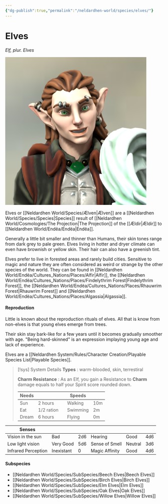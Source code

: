 ```yaml
---
{"dg-publish":true,"permalink":"/neldardhen-world/species/elves/"}
---
```


# Elves
*Elf, plur. Elves*

![Glirmegil-closeup.png|100](/img/user/Images/Species/Glirmegil-closeup.png)

Elves or [[Neldardhen World/Species/Ælven\|Ælven]] are a [[Neldardhen World/Species/Species\|Species]]  result of [[Neldardhen World/Cosmologies/The Projection\|The Projection]] of  the [[Ældir\|Ældir]] to [[Neldardhen World/Endëa/Endëa\|Endëa]]. 

Generally a little bit smaller and thinner than Humans, their skin tones range from dark grey to pale green. Elves living in hotter and dryer climate can even have brownish or yellow skin. Their hair can also have a greenish tint.

Elves prefer to live in forested areas and rarely build cities. Sensitive to magic and nature they are often considered as weird or strange by the other species of the world.
They can be found in [[Neldardhen World/Endëa/Cultures_Nations/Places/Alfir\|Alfir]], the [[Neldardhen World/Endëa/Cultures_Nations/Places/Findelythrim Forest\|Findelythrim Forest]], the [[Neldardhen World/Endëa/Cultures_Nations/Places/Rhauwrim Forest\|Rhauwrim Forest]] and [[Neldardhen World/Endëa/Cultures_Nations/Places/Algassia\|Algassia]].
#### Reproduction
Little is known about the reproduction rituals of elves. All that is know from non-elves is that young elves emerge from trees.

Their skin stay bark-like for a few years until it becomes gradually smoother with age.
"Being hard-skinned" is an expression implaying young age and lack of experience.

Elves are a [[Neldardhen System/Rules/Character Creation/Playable Species List\|Playable Species]].

> [!sys] System Details
> **Types** : warm-blooded, skin, terrestiral 
>
>**Charm Resistance** : As an Elf, you gain a Resistance to **Charm** damage equals to half your Spirit score rounded down.
>
> | **Needs** |            |     | **Speeds** |     |
> | --------- | ---------- | --- | ---------- | --- |
> | Sun       | 2 hours    |     | Walking    | 10m |
> | Eat       | 1/2 ration |     | Swimming   | 2m  |
> | Dream     | 6 hours    |     | Flying     | 0m  |
> 
| **Senses**          |            |     |                |         |     |
| ------------------- | ---------- | --- | -------------- | ------- | --- |
| Vision in the sun   | Bad        | 2d6 | Hearing        | Good    | 4d6 |
| Low light vision    | Very Good  | 5d6 | Sense of Smell | Neutral | 3d6 |
| Infrared Perception | Inexistant | 0   | Magic Affinity | Good    | 4d6 |


#### Subspecies
- [[Neldardhen World/Species/SubSpecies/Beech Elves\|Beech Elves]]
- [[Neldardhen World/Species/SubSpecies/Birch Elves\|Birch Elves]]
- [[Neldardhen World/Species/SubSpecies/Elm Elves\|Elm Elves]]
- [[Neldardhen World/Species/SubSpecies/Oak Elves\|Oak Elves]]
- [[Neldardhen World/Species/SubSpecies/Willow Elves\|Willow Elves]]
